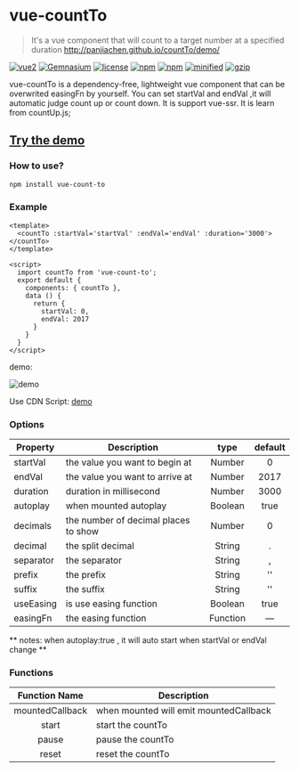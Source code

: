 # vue-countTo

> It's a vue component that will count to a target number at a specified duration http://panjiachen.github.io/countTo/demo/

 [![vue2](https://img.shields.io/badge/vue-2.x-brightgreen.svg)](https://vuejs.org/)
 [![Gemnasium](https://img.shields.io/gemnasium/mathiasbynens/he.svg)](https://github.com/PanJiaChen/vue-countTo)
 [![license](https://img.shields.io/github/license/mashape/apistatus.svg)](https://github.com/PanJiaChen/vue-countTo)
 [![npm](https://img.shields.io/npm/v/vue-count-to.svg)](https://www.npmjs.com/package/vue-count-to)
 [![npm](https://img.shields.io/npm/dm/vue-count-to.svg)](https://npmcharts.com/compare/vue-count-to)
 [![minified](https://badgen.net/bundlephobia/min/vue-count-to)](https://bundlephobia.com/result?p=vue-count-to)
 [![gzip](https://badgen.net/bundlephobia/minzip/vue-count-to)](https://bundlephobia.com/result?p=vue-count-to)

vue-countTo is a dependency-free, lightweight vue component that can be overwrited  easingFn by yourself.
You can set startVal and endVal ,it will automatic judge count up or count down.
It is support vue-ssr.
It is learn from countUp.js;

## [Try the demo](http://panjiachen.github.io/countTo/demo/)

### How to use?
```bash
npm install vue-count-to
```

### Example

```vue
<template>
  <countTo :startVal='startVal' :endVal='endVal' :duration='3000'></countTo>
</template>

<script>
  import countTo from 'vue-count-to';
  export default {
    components: { countTo },
    data () {
      return {
        startVal: 0,
        endVal: 2017
      }
    }
  }
</script>
```
demo:

![demo](https://github.com/PanJiaChen/vue-countTo/blob/master/countDemo.gif)

Use CDN Script: [demo](https://github.com/PanJiaChen/vue-countTo/blob/master/demo/index.html)



### Options
|    Property    |    Description   |   type   |	default	|
| -----------------  | ---------------- | :--------: | :----------: |
| startVal       | the value you want to begin at |Number| 0 |
| endVal         | the value you want to arrive at |Number | 2017 |
| duration  | duration in millisecond | Number | 3000 |
| autoplay     | when mounted autoplay | Boolean | true |
| decimals     | the number of decimal places to show | Number | 0 |
| decimal     | the split decimal | String | . |
| separator     | the separator | String | , |
| prefix     | the prefix | String | '' |
| suffix     | the suffix | String | '' |
| useEasing     | is use easing function | Boolean | true |
| easingFn     | the easing function | Function | — |

** notes: when autoplay:true , it will auto start when startVal or endVal change **


### Functions
| Function Name | Description   |
| :--------:   | -----  |
|    mountedCallback    |  when mounted will emit  mountedCallback  |
|    start    |  start the countTo  |
|    pause   |  pause  the countTo |
|    reset    |  reset  the countTo |
